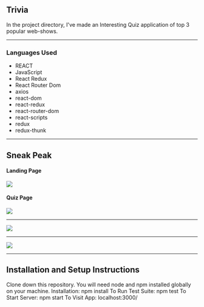 <h2>Trivia</h2>
In the project directory, I've made an Interesting Quiz application of top 3 popular web-shows.

<hr/>
<h3>Languages Used</h3>

* REACT
* JavaScript
* React Redux
* React Router Dom
* axios
* react-dom
* react-redux
* react-router-dom
* react-scripts
* redux
* redux-thunk

<hr/>

## Sneak Peak
#### Landing Page
<img src="https://i.im.ge/2021/07/24/D1DJF.png"/>

#### Quiz Page

<img src="https://i.im.ge/2021/07/24/D17E6.png"/>
<hr/>
<img src="https://i.im.ge/2021/07/24/D1aDz.png"/>
<hr/>
<img src="https://i.im.ge/2021/07/24/D1sMS.png"/>
<hr/>

## Installation and Setup Instructions
Clone down this repository. You will need node and npm installed globally on your machine. 
Installation: npm install To Run Test Suite: npm test To Start Server: npm start To Visit App: localhost:3000/

